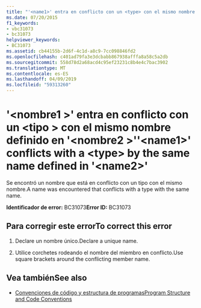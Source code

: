```yaml
---
title: "'<name1>' entra en conflicto con un <type> con el mismo nombre definido en '<name2>'"
ms.date: 07/20/2015
f1_keywords:
- vbc31073
- bc31073
helpviewer_keywords:
- BC31073
ms.assetid: cb44155b-2d6f-4c1d-a8c9-7cc098846fd2
ms.openlocfilehash: c401ad79fa3e3dcbabb867938afffa8a58c5a2db
ms.sourcegitcommit: 558d78d2a68acd4c95ef23231c8b4e4c7bac3902
ms.translationtype: MT
ms.contentlocale: es-ES
ms.lasthandoff: 04/09/2019
ms.locfileid: "59313260"
---
```

# <a name="name1-conflicts-with-a-type-by-the-same-name-defined-in-name2"></a><span data-ttu-id="3084e-102">'\<nombre1 >' entra en conflicto con un \<tipo > con el mismo nombre definido en '\<nombre2 >'</span><span class="sxs-lookup"><span data-stu-id="3084e-102">'\<name1>' conflicts with a \<type> by the same name defined in '\<name2>'</span></span>
<span data-ttu-id="3084e-103">Se encontró un nombre que está en conflicto con un tipo con el mismo nombre.</span><span class="sxs-lookup"><span data-stu-id="3084e-103">A name was encountered that conflicts with a type with the same name.</span></span>  
  
 <span data-ttu-id="3084e-104">**Identificador de error:** BC31073</span><span class="sxs-lookup"><span data-stu-id="3084e-104">**Error ID:** BC31073</span></span>  
  
## <a name="to-correct-this-error"></a><span data-ttu-id="3084e-105">Para corregir este error</span><span class="sxs-lookup"><span data-stu-id="3084e-105">To correct this error</span></span>  
  
1. <span data-ttu-id="3084e-106">Declare un nombre único.</span><span class="sxs-lookup"><span data-stu-id="3084e-106">Declare a unique name.</span></span>  
  
2. <span data-ttu-id="3084e-107">Utilice corchetes rodeando el nombre del miembro en conflicto.</span><span class="sxs-lookup"><span data-stu-id="3084e-107">Use square brackets around the conflicting member name.</span></span>  
  
## <a name="see-also"></a><span data-ttu-id="3084e-108">Vea también</span><span class="sxs-lookup"><span data-stu-id="3084e-108">See also</span></span>

- [<span data-ttu-id="3084e-109">Convenciones de código y estructura de programas</span><span class="sxs-lookup"><span data-stu-id="3084e-109">Program Structure and Code Conventions</span></span>](../../visual-basic/programming-guide/program-structure/program-structure-and-code-conventions.md)
